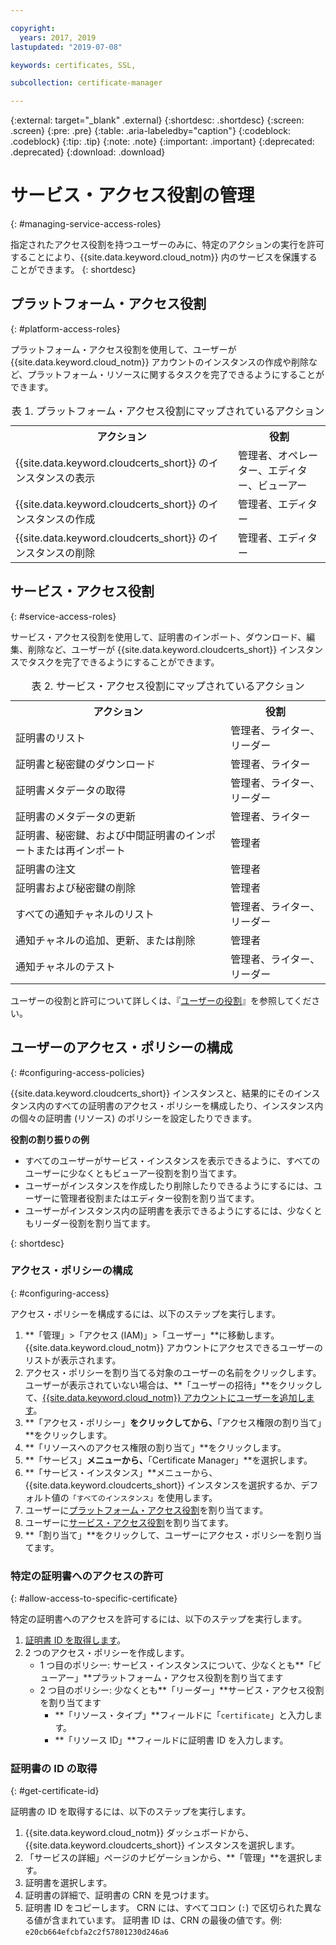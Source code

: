 ```yaml
---

copyright:
  years: 2017, 2019
lastupdated: "2019-07-08"

keywords: certificates, SSL,

subcollection: certificate-manager

---
```


{:external: target="_blank" .external}
{:shortdesc: .shortdesc}
{:screen: .screen}
{:pre: .pre}
{:table: .aria-labeledby="caption"}
{:codeblock: .codeblock}
{:tip: .tip}
{:note: .note}
{:important: .important}
{:deprecated: .deprecated}
{:download: .download}

# サービス・アクセス役割の管理
{: #managing-service-access-roles}

指定されたアクセス役割を持つユーザーのみに、特定のアクションの実行を許可することにより、{{site.data.keyword.cloud_notm}} 内のサービスを保護することができます。
{: shortdesc}

## プラットフォーム・アクセス役割
{: #platform-access-roles}

プラットフォーム・アクセス役割を使用して、ユーザーが {{site.data.keyword.cloud_notm}} アカウントのインスタンスの作成や削除など、プラットフォーム・リソースに関するタスクを完了できるようにすることができます。

<table>
<caption> 表 1. プラットフォーム・アクセス役割にマップされているアクション</caption>
  <tr>
    <th> アクション </th>
    <th> 役割 </th>
  </tr>
  <tr>
    <td>{{site.data.keyword.cloudcerts_short}} のインスタンスの表示</td>
    <td> 管理者、オペレーター、エディター、ビューアー </td>
  </tr>
  <tr>
    <td>{{site.data.keyword.cloudcerts_short}} のインスタンスの作成</td>
    <td> 管理者、エディター </td>
  </tr>
  <tr>
    <td>{{site.data.keyword.cloudcerts_short}} のインスタンスの削除</td>
    <td> 管理者、エディター </td>
  </tr>
</table>

## サービス・アクセス役割
{: #service-access-roles}

サービス・アクセス役割を使用して、証明書のインポート、ダウンロード、編集、削除など、ユーザーが {{site.data.keyword.cloudcerts_short}} インスタンスでタスクを完了できるようにすることができます。

<table>
<caption> 表 2. サービス・アクセス役割にマップされているアクション</caption>
  <tr>
    <th> アクション </th>
    <th> 役割 </th>
  </tr>
  <tr>
    <td>証明書のリスト</td>
    <td> 管理者、ライター、リーダー </td>
  </tr>
  <tr>
    <td>証明書と秘密鍵のダウンロード </td>
    <td> 管理者、ライター </td>
  </tr>
  <tr>
     <td>証明書メタデータの取得 </td>
     <td> 管理者、ライター、リーダー </td>
  </tr>      
  <tr>
    <td>証明書のメタデータの更新</td>
    <td> 管理者、ライター </td>
  </tr>
  <tr>
    <td>証明書、秘密鍵、および中間証明書のインポートまたは再インポート </td>
    <td> 管理者 </td>
  </tr>
  <tr>
    <td>証明書の注文 </td>
    <td> 管理者 </td>
  </tr>
  <tr>
    <td>証明書および秘密鍵の削除 </td>
    <td> 管理者 </td>
  </tr>
      <tr>
        <td>すべての通知チャネルのリスト </td>
        <td> 管理者、ライター、リーダー </td>
      </tr>
   <tr>
     <td>通知チャネルの追加、更新、または削除 </td>
     <td> 管理者 </td>
   </tr>
     <tr>
       <td>通知チャネルのテスト </td>
       <td> 管理者、ライター、リーダー </td>
     </tr>

</table>

ユーザーの役割と許可について詳しくは、『[ユーザーの役割](/docs/iam?topic=iam-userroles#userroles)』を参照してください。

## ユーザーのアクセス・ポリシーの構成
{: #configuring-access-policies}

{{site.data.keyword.cloudcerts_short}} インスタンスと、結果的にそのインスタンス内のすべての証明書のアクセス・ポリシーを構成したり、インスタンス内の個々の証明書 (リソース) のポリシーを設定したりできます。

**役割の割り振りの例**

* すべてのユーザーがサービス・インスタンスを表示できるように、すべてのユーザーに少なくともビューアー役割を割り当てます。
* ユーザーがインスタンスを作成したり削除したりできるようにするには、ユーザーに管理者役割またはエディター役割を割り当てます。
* ユーザーがインスタンス内の証明書を表示できるようにするには、少なくともリーダー役割を割り当てます。

{: shortdesc}

### アクセス・ポリシーの構成
{: #configuring-access}

アクセス・ポリシーを構成するには、以下のステップを実行します。

1. **「管理」>「アクセス (IAM)」>「ユーザー」**に移動します。{{site.data.keyword.cloud_notm}} アカウントにアクセスできるユーザーのリストが表示されます。
2. アクセス・ポリシーを割り当てる対象のユーザーの名前をクリックします。 ユーザーが表示されていない場合は、**「ユーザーの招待」**をクリックして、[{{site.data.keyword.cloud_notm}} アカウントにユーザーを追加します](/docs/iam?topic=iam-iamuserinv#iamuserinv)。
3. **「アクセス・ポリシー」**をクリックしてから、**「アクセス権限の割り当て」**をクリックします。
4. **「リソースへのアクセス権限の割り当て」**をクリックします。
5. **「サービス」**メニューから、**「Certificate Manager」**を選択します。
6. **「サービス・インスタンス」**メニューから、{{site.data.keyword.cloudcerts_short}} インスタンスを選択するか、デフォルト値の`「すべてのインスタンス」`を使用します。
7. ユーザーに[プラットフォーム・アクセス役割](/docs/services/certificate-manager?topic=certificate-manager-managing-service-access-roles#platform-access-roles)を割り当てます。
8. ユーザーに[サービス・アクセス役割](/docs/services/certificate-manager?topic=certificate-manager-managing-service-access-roles#service-access-roles)を割り当てます。
9. **「割り当て」**をクリックして、ユーザーにアクセス・ポリシーを割り当てます。

### 特定の証明書へのアクセスの許可
{: #allow-access-to-specific-certificate}

特定の証明書へのアクセスを許可するには、以下のステップを実行します。

1. [証明書 ID を取得します](/docs/services/certificate-manager?topic=certificate-manager-managing-service-access-roles#get-certificate-id)。
2. 2 つのアクセス・ポリシーを作成します。
   - 1 つ目のポリシー: サービス・インスタンスについて、少なくとも**「ビューアー」**プラットフォーム・アクセス役割を割り当てます
   - 2 つ目のポリシー: 少なくとも**「リーダー」**サービス・アクセス役割を割り当てます
     - **「リソース・タイプ」**フィールドに「`certificate`」と入力します。
     - **「リソース ID」**フィールドに証明書 ID を入力します。

### 証明書の ID の取得
{: #get-certificate-id}

証明書の ID を取得するには、以下のステップを実行します。

1. {{site.data.keyword.cloud_notm}} ダッシュボードから、{{site.data.keyword.cloudcerts_short}} インスタンスを選択します。
2. 「サービスの詳細」ページのナビゲーションから、**「管理」**を選択します。
3. 証明書を選択します。
4. 証明書の詳細で、証明書の CRN を見つけます。
5. 証明書 ID をコピーします。 CRN には、すべてコロン (`:`) で区切られた異なる値が含まれています。 証明書 ID は、CRN の最後の値です。例: `e20cb664efcbfa2c2f57801230d246a6`
